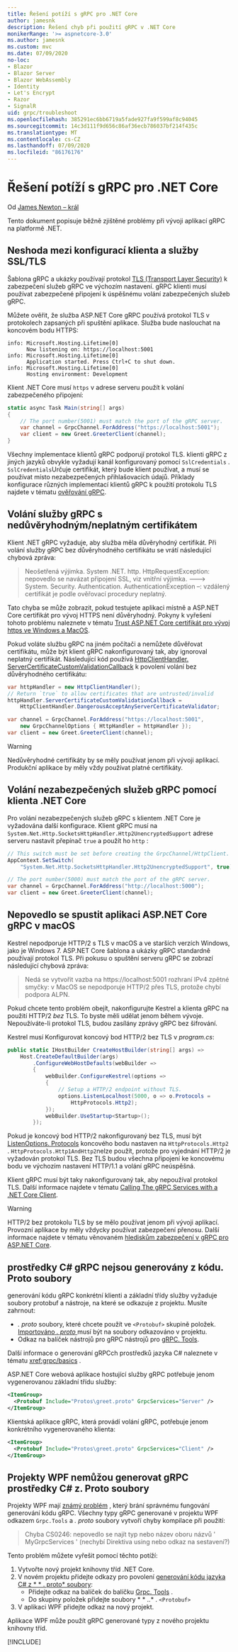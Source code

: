 ```yaml
---
title: Řešení potíží s gRPC pro .NET Core
author: jamesnk
description: Řešení chyb při použití gRPC v .NET Core
monikerRange: '>= aspnetcore-3.0'
ms.author: jamesnk
ms.custom: mvc
ms.date: 07/09/2020
no-loc:
- Blazor
- Blazor Server
- Blazor WebAssembly
- Identity
- Let's Encrypt
- Razor
- SignalR
uid: grpc/troubleshoot
ms.openlocfilehash: 385291ec6bb6719a5fade927fa9f599af8c94045
ms.sourcegitcommit: 14c3d111f9d656c86af36ecb786037bf214f435c
ms.translationtype: MT
ms.contentlocale: cs-CZ
ms.lasthandoff: 07/09/2020
ms.locfileid: "86176176"
---
```

# <a name="troubleshoot-grpc-on-net-core"></a>Řešení potíží s gRPC pro .NET Core

Od [James Newton – král](https://twitter.com/jamesnk)

Tento dokument popisuje běžně zjištěné problémy při vývoji aplikací gRPC na platformě .NET.

## <a name="mismatch-between-client-and-service-ssltls-configuration"></a>Neshoda mezi konfigurací klienta a služby SSL/TLS

Šablona gRPC a ukázky používají protokol [TLS (Transport Layer Security)](https://tools.ietf.org/html/rfc5246) k zabezpečení služeb gRPC ve výchozím nastavení. gRPC klienti musí používat zabezpečené připojení k úspěšnému volání zabezpečených služeb gRPC.

Můžete ověřit, že služba ASP.NET Core gRPC používá protokol TLS v protokolech zapsaných při spuštění aplikace. Služba bude naslouchat na koncovém bodu HTTPS:

```
info: Microsoft.Hosting.Lifetime[0]
      Now listening on: https://localhost:5001
info: Microsoft.Hosting.Lifetime[0]
      Application started. Press Ctrl+C to shut down.
info: Microsoft.Hosting.Lifetime[0]
      Hosting environment: Development
```

Klient .NET Core musí `https` v adrese serveru použít k volání zabezpečeného připojení:

```csharp
static async Task Main(string[] args)
{
    // The port number(5001) must match the port of the gRPC server.
    var channel = GrpcChannel.ForAddress("https://localhost:5001");
    var client = new Greet.GreeterClient(channel);
}
```

Všechny implementace klientů gRPC podporují protokol TLS. klienti gRPC z jiných jazyků obvykle vyžadují kanál konfigurovaný pomocí `SslCredentials` . `SslCredentials`Určuje certifikát, který bude klient používat, a musí se používat místo nezabezpečených přihlašovacích údajů. Příklady konfigurace různých implementací klientů gRPC k použití protokolu TLS najdete v tématu [ověřování gRPC](https://www.grpc.io/docs/guides/auth/).

## <a name="call-a-grpc-service-with-an-untrustedinvalid-certificate"></a>Volání služby gRPC s nedůvěryhodným/neplatným certifikátem

Klient .NET gRPC vyžaduje, aby služba měla důvěryhodný certifikát. Při volání služby gRPC bez důvěryhodného certifikátu se vrátí následující chybová zpráva:

> Neošetřená výjimka. System .NET. http. HttpRequestException: nepovedlo se navázat připojení SSL, viz vnitřní výjimka.
> ---> System. Security. Authentication. AuthenticationException –: vzdálený certifikát je podle ověřovací procedury neplatný.

Tato chyba se může zobrazit, pokud testujete aplikaci místně a ASP.NET Core certifikát pro vývoj HTTPS není důvěryhodný. Pokyny k vyřešení tohoto problému naleznete v tématu [Trust ASP.NET Core certifikát pro vývoj https ve Windows a MacOS](xref:security/enforcing-ssl#trust-the-aspnet-core-https-development-certificate-on-windows-and-macos).

Pokud voláte službu gRPC na jiném počítači a nemůžete důvěřovat certifikátu, může být klient gRPC nakonfigurovaný tak, aby ignoroval neplatný certifikát. Následující kód používá [HttpClientHandler. ServerCertificateCustomValidationCallback](/dotnet/api/system.net.http.httpclienthandler.servercertificatecustomvalidationcallback) k povolení volání bez důvěryhodného certifikátu:

```csharp
var httpHandler = new HttpClientHandler();
// Return `true` to allow certificates that are untrusted/invalid
httpHandler.ServerCertificateCustomValidationCallback = 
    HttpClientHandler.DangerousAcceptAnyServerCertificateValidator;

var channel = GrpcChannel.ForAddress("https://localhost:5001",
    new GrpcChannelOptions { HttpHandler = httpHandler });
var client = new Greet.GreeterClient(channel);
```

> [!WARNING]
> Nedůvěryhodné certifikáty by se měly používat jenom při vývoji aplikací. Produkční aplikace by měly vždy používat platné certifikáty.

## <a name="call-insecure-grpc-services-with-net-core-client"></a>Volání nezabezpečených služeb gRPC pomocí klienta .NET Core

Pro volání nezabezpečených služeb gRPC s klientem .NET Core je vyžadována další konfigurace. Klient gRPC musí na `System.Net.Http.SocketsHttpHandler.Http2UnencryptedSupport` adrese serveru nastavit přepínač `true` a použít ho `http` :

```csharp
// This switch must be set before creating the GrpcChannel/HttpClient.
AppContext.SetSwitch(
    "System.Net.Http.SocketsHttpHandler.Http2UnencryptedSupport", true);

// The port number(5000) must match the port of the gRPC server.
var channel = GrpcChannel.ForAddress("http://localhost:5000");
var client = new Greet.GreeterClient(channel);
```

## <a name="unable-to-start-aspnet-core-grpc-app-on-macos"></a>Nepovedlo se spustit aplikaci ASP.NET Core gRPC v macOS

Kestrel nepodporuje HTTP/2 s TLS v macOS a ve starších verzích Windows, jako je Windows 7. ASP.NET Core šablona a ukázky gRPC standardně používají protokol TLS. Při pokusu o spuštění serveru gRPC se zobrazí následující chybová zpráva:

> Nedá se vytvořit vazba na https://localhost:5001 rozhraní IPv4 zpětné smyčky: v MacOS se nepodporuje HTTP/2 přes TLS, protože chybí podpora ALPN.

Pokud chcete tento problém obejít, nakonfigurujte Kestrel a klienta gRPC na použití HTTP/2 *bez* TLS. To byste měli udělat jenom během vývoje. Nepoužíváte-li protokol TLS, budou zasílány zprávy gRPC bez šifrování.

Kestrel musí Konfigurovat koncový bod HTTP/2 bez TLS v *program.cs*:

```csharp
public static IHostBuilder CreateHostBuilder(string[] args) =>
    Host.CreateDefaultBuilder(args)
        .ConfigureWebHostDefaults(webBuilder =>
        {
            webBuilder.ConfigureKestrel(options =>
            {
                // Setup a HTTP/2 endpoint without TLS.
                options.ListenLocalhost(5000, o => o.Protocols = 
                    HttpProtocols.Http2);
            });
            webBuilder.UseStartup<Startup>();
        });
```

Pokud je koncový bod HTTP/2 nakonfigurovaný bez TLS, musí být [ListenOptions. Protocols](xref:fundamentals/servers/kestrel#listenoptionsprotocols) koncového bodu nastaven na `HttpProtocols.Http2` . `HttpProtocols.Http1AndHttp2`nelze použít, protože pro vyjednání HTTP/2 je vyžadován protokol TLS. Bez TLS budou všechna připojení ke koncovému bodu ve výchozím nastavení HTTP/1.1 a volání gRPC neúspěšná.

Klient gRPC musí být taky nakonfigurovaný tak, aby nepoužíval protokol TLS. Další informace najdete v tématu [Calling The gRPC Services with a .NET Core Client](#call-insecure-grpc-services-with-net-core-client).

> [!WARNING]
> HTTP/2 bez protokolu TLS by se mělo používat jenom při vývoji aplikací. Provozní aplikace by měly vždycky používat zabezpečení přenosu. Další informace najdete v tématu věnovaném [hlediskům zabezpečení v gRPC pro ASP.NET Core](xref:grpc/security#transport-security).

## <a name="grpc-c-assets-are-not-code-generated-from-proto-files"></a>prostředky C# gRPC nejsou generovány z kódu. Proto soubory

generování kódu gRPC konkrétní klienti a základní třídy služby vyžaduje soubory protobuf a nástroje, na které se odkazuje z projektu. Musíte zahrnout:

* *. proto* soubory, které chcete použít ve `<Protobuf>` skupině položek. [Importováno *. proto* ](https://developers.google.com/protocol-buffers/docs/proto3#importing-definitions) musí být na soubory odkazováno v projektu.
* Odkaz na balíček nástrojů pro gRPC nástrojů pro [gRPC. Tools](https://www.nuget.org/packages/Grpc.Tools/).

Další informace o generování gRPCch prostředků jazyka C# naleznete v tématu <xref:grpc/basics> .

ASP.NET Core webová aplikace hostující služby gRPC potřebuje jenom vygenerovanou základní třídu služby:

```xml
<ItemGroup>
  <Protobuf Include="Protos\greet.proto" GrpcServices="Server" />
</ItemGroup>
```

Klientská aplikace gRPC, která provádí volání gRPC, potřebuje jenom konkrétního vygenerovaného klienta:

```xml
<ItemGroup>
  <Protobuf Include="Protos\greet.proto" GrpcServices="Client" />
</ItemGroup>
```

## <a name="wpf-projects-unable-to-generate-grpc-c-assets-from-proto-files"></a>Projekty WPF nemůžou generovat gRPC prostředky C# z. Proto soubory

Projekty WPF mají [známý problém](https://github.com/dotnet/wpf/issues/810) , který brání správnému fungování generování kódu gRPC. Všechny typy gRPC generované v projektu WPF odkazem `Grpc.Tools` a *. proto* soubory vytvoří chyby kompilace při použití:

> Chyba CS0246: nepovedlo se najít typ nebo název oboru názvů ' MyGrpcServices ' (nechybí Direktiva using nebo odkaz na sestavení?)

Tento problém můžete vyřešit pomocí těchto potíží:

1. Vytvořte nový projekt knihovny tříd .NET Core.
2. V novém projektu přidejte odkazy pro povolení [generování kódu jazyka C# z * \* . proto* soubory](xref:grpc/basics#generated-c-assets):
    * Přidejte odkaz na balíček do balíčku [Grpc. Tools](https://www.nuget.org/packages/Grpc.Tools/) .
    * Do skupiny položek přidejte soubory * \* ..* . `<Protobuf>`
3. V aplikaci WPF přidejte odkaz na nový projekt.

Aplikace WPF může použít gRPC generované typy z nového projektu knihovny tříd.

[!INCLUDE[](~/includes/gRPCazure.md)]
